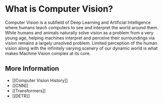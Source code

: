 # What is Computer Vision?

Computer Vision is a subfield of Deep Learning and Artificial Intelligence where humans teach computers to see and interpret the world around them. While humans and animals naturally solve vision as a problem from a very young age, helping machines interpret and perceive their surroundings via vision remains a largely unsolved problem. Limited perception of the human vision along with the infinitely varying scenery of our dynamic world is what makes Machine Vision complex at its core.

## More Information

- [[Computer Vision History]]
- [[CNN]]
- [[Transformers]]
- [[DETR]]
